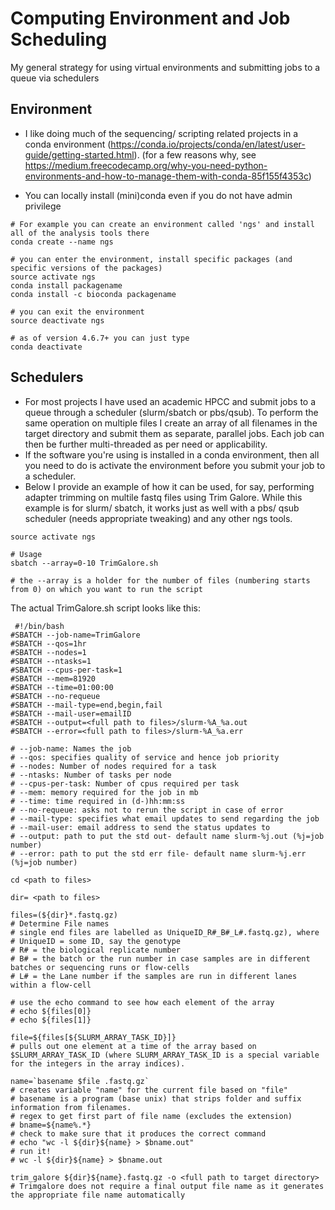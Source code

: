 # Computing Environment and Job Scheduling
My general strategy for using virtual environments and submitting jobs to a queue via schedulers

## Environment
- I like doing much of the sequencing/ scripting related projects in a conda environment (https://conda.io/projects/conda/en/latest/user-guide/getting-started.html). (for a few reasons why, see https://medium.freecodecamp.org/why-you-need-python-environments-and-how-to-manage-them-with-conda-85f155f4353c)

- You can locally install (mini)conda even if you do not have admin privilege

```
# For example you can create an environment called 'ngs' and install all of the analysis tools there
conda create --name ngs

# you can enter the environment, install specific packages (and specific versions of the packages)
source activate ngs
conda install packagename
conda install -c bioconda packagename

# you can exit the environment
source deactivate ngs

# as of version 4.6.7+ you can just type
conda deactivate

```

## Schedulers
- For most projects I have used an academic HPCC and submit jobs to a queue through a scheduler (slurm/sbatch or pbs/qsub).  To perform the same operation on multiple files I create an array of all filenames in the target directory and submit them as separate, parallel jobs. Each job can then be further multi-threaded as per need or applicability.
- If the software you're using is installed in a conda environment, then all you need to do is activate the environment before you submit your job to a scheduler. 
- Below I provide an example of how it can be used, for say, performing adapter trimming on multile fastq files using Trim Galore. While this example is for slurm/ sbatch, it works just as well with a pbs/ qsub scheduler (needs appropriate tweaking) and any other ngs tools.

```
source activate ngs

# Usage
sbatch --array=0-10 TrimGalore.sh 

# the --array is a holder for the number of files (numbering starts from 0) on which you want to run the script

```

The actual TrimGalore.sh script looks like this:

```
 #!/bin/bash
#SBATCH --job-name=TrimGalore
#SBATCH --qos=1hr
#SBATCH --nodes=1
#SBATCH --ntasks=1
#SBATCH --cpus-per-task=1
#SBATCH --mem=81920
#SBATCH --time=01:00:00
#SBATCH --no-requeue
#SBATCH --mail-type=end,begin,fail
#SBATCH --mail-user=emailID
#SBATCH --output=<full path to files>/slurm-%A_%a.out
#SBATCH --error=<full path to files>/slurm-%A_%a.err

# --job-name: Names the job
# --qos: specifies quality of service and hence job priority
# --nodes: Number of nodes required for a task
# --ntasks: Number of tasks per node
# --cpus-per-task: Number of cpus required per task
# --mem: memory required for the job in mb
# --time: time required in (d-)hh:mm:ss
# --no-requeue: asks not to rerun the script in case of error
# --mail-type: specifies what email updates to send regarding the job
# --mail-user: email address to send the status updates to
# --output: path to put the std out- default name slurm-%j.out (%j=job number)
# --error: path to put the std err file- default name slurm-%j.err (%j=job number)

cd <path to files>

dir= <path to files>

files=(${dir}*.fastq.gz)
# Determine File names 
# single end files are labelled as UniqueID_R#_B#_L#.fastq.gz), where
# UniqueID = some ID, say the genotype
# R# = the biological replicate number 
# B# = the batch or the run number in case samples are in different batches or sequencing runs or flow-cells 
# L# = the Lane number if the samples are run in different lanes within a flow-cell

# use the echo command to see how each element of the array
# echo ${files[0]}
# echo ${files[1]}

file=${files[${SLURM_ARRAY_TASK_ID}]}
# pulls out one element at a time of the array based on $SLURM_ARRAY_TASK_ID (where SLURM_ARRAY_TASK_ID is a special variable for the integers in the array indices).

name=`basename $file .fastq.gz`
# creates variable "name" for the current file based on "file"
# basename is a program (base unix) that strips folder and suffix information from filenames.
# regex to get first part of file name (excludes the extension)
# bname=${name%.*}
# check to make sure that it produces the correct command
# echo "wc -l ${dir}${name} > $bname.out"
# run it!
# wc -l ${dir}${name} > $bname.out

trim_galore ${dir}${name}.fastq.gz -o <full path to target directory>
# Trimgalore does not require a final output file name as it generates the appropriate file name automatically

```
